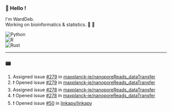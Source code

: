 ### :robot: Hello !

I'm WardDeb.  
Working on bioinformatics & statistics. 🧬 🧪  

![Python](https://img.shields.io/badge/python-3670A0?style=for-the-badge&logo=python&logoColor=ffdd54)  
![R](https://img.shields.io/badge/r-%23276DC3.svg?style=for-the-badge&logo=r&logoColor=white)  
![Rust](https://img.shields.io/badge/rust-%23000000.svg?style=for-the-badge&logo=rust&logoColor=white)  

---

### :pager:

<!--START_SECTION:activity-->
1.  Assigned issue [#279](https://github.com/maxplanck-ie/nanoporeReads_dataTransfer/issues/279) in [maxplanck-ie/nanoporeReads_dataTransfer](https://github.com/maxplanck-ie/nanoporeReads_dataTransfer)
2. ❗ Opened issue [#279](https://github.com/maxplanck-ie/nanoporeReads_dataTransfer/issues/279) in [maxplanck-ie/nanoporeReads_dataTransfer](https://github.com/maxplanck-ie/nanoporeReads_dataTransfer)
3.  Assigned issue [#278](https://github.com/maxplanck-ie/nanoporeReads_dataTransfer/issues/278) in [maxplanck-ie/nanoporeReads_dataTransfer](https://github.com/maxplanck-ie/nanoporeReads_dataTransfer)
4. ❗ Opened issue [#278](https://github.com/maxplanck-ie/nanoporeReads_dataTransfer/issues/278) in [maxplanck-ie/nanoporeReads_dataTransfer](https://github.com/maxplanck-ie/nanoporeReads_dataTransfer)
5. ❗ Opened issue [#50](https://github.com/linkapy/linkapy/issues/50) in [linkapy/linkapy](https://github.com/linkapy/linkapy)
<!--END_SECTION:activity-->

